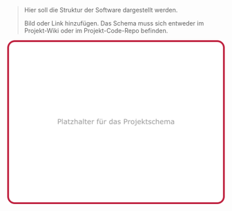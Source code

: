 ﻿> Hier soll die Struktur der Software dargestellt werden.
> 
> Bild oder Link hinzufügen. Das Schema muss sich entweder im
> Projekt-Wiki oder im Projekt-Code-Repo befinden.

![Platzhalter Projektschema](/img/platzhalter.png)
